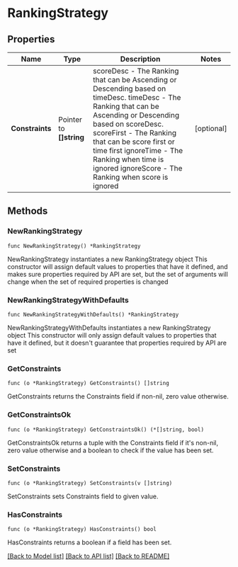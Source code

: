 # RankingStrategy

## Properties

Name | Type | Description | Notes
------------ | ------------- | ------------- | -------------
**Constraints** | Pointer to **[]string** | scoreDesc - The Ranking that can be Ascending or Descending based on timeDesc. timeDesc - The Ranking that can be Ascending or Descending based on scoreDesc. scoreFirst - The Ranking that can be score first or time first ignoreTime - The Ranking when time is ignored ignoreScore - The Ranking when score is ignored | [optional] 

## Methods

### NewRankingStrategy

`func NewRankingStrategy() *RankingStrategy`

NewRankingStrategy instantiates a new RankingStrategy object
This constructor will assign default values to properties that have it defined,
and makes sure properties required by API are set, but the set of arguments
will change when the set of required properties is changed

### NewRankingStrategyWithDefaults

`func NewRankingStrategyWithDefaults() *RankingStrategy`

NewRankingStrategyWithDefaults instantiates a new RankingStrategy object
This constructor will only assign default values to properties that have it defined,
but it doesn't guarantee that properties required by API are set

### GetConstraints

`func (o *RankingStrategy) GetConstraints() []string`

GetConstraints returns the Constraints field if non-nil, zero value otherwise.

### GetConstraintsOk

`func (o *RankingStrategy) GetConstraintsOk() (*[]string, bool)`

GetConstraintsOk returns a tuple with the Constraints field if it's non-nil, zero value otherwise
and a boolean to check if the value has been set.

### SetConstraints

`func (o *RankingStrategy) SetConstraints(v []string)`

SetConstraints sets Constraints field to given value.

### HasConstraints

`func (o *RankingStrategy) HasConstraints() bool`

HasConstraints returns a boolean if a field has been set.


[[Back to Model list]](../README.md#documentation-for-models) [[Back to API list]](../README.md#documentation-for-api-endpoints) [[Back to README]](../README.md)


